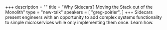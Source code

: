 +++
description = ""
title = "Why Sidecars? Moving the Stack out of the Monolith"
type = "new-talk"
speakers = [
        "greg-poirier",
]
+++
Sidecars present engineers with an opportunity to add complex systems functionality to simple microservices while only implementing them once. Learn how.